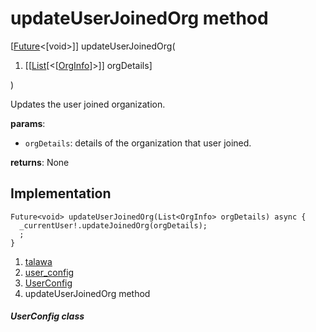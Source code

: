 
<div>

# updateUserJoinedOrg method

</div>


[[Future](https://api.flutter.dev/flutter/dart-core/Future-class.html)\<[void\>]]
updateUserJoinedOrg(

1.  [[[List](https://api.flutter.dev/flutter/dart-core/List-class.html)[\<[[OrgInfo](../../models_organization_org_info/OrgInfo-class.html)]\>]]
    orgDetails]

)



Updates the user joined organization.

**params**:

-   `orgDetails`: details of the organization that user joined.

**returns**: None



## Implementation

``` language-dart
Future<void> updateUserJoinedOrg(List<OrgInfo> orgDetails) async {
  _currentUser!.updateJoinedOrg(orgDetails);
  ;
}
```







1.  [talawa](../../index.html)
2.  [user_config](../../services_user_config/)
3.  [UserConfig](../../services_user_config/UserConfig-class.html)
4.  updateUserJoinedOrg method

##### UserConfig class







